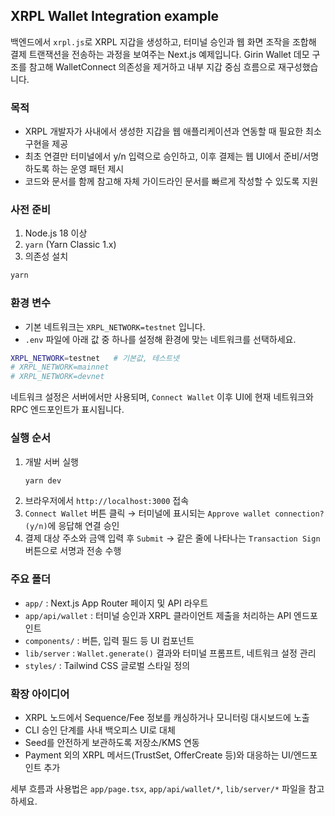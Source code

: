 ## XRPL Wallet Integration example

백엔드에서 `xrpl.js`로 XRPL 지갑을 생성하고, 터미널 승인과 웹 화면 조작을 조합해 결제 트랜잭션을 전송하는 과정을 보여주는 Next.js 예제입니다. Girin Wallet 데모 구조를 참고해 WalletConnect 의존성을 제거하고 내부 지갑 중심 흐름으로 재구성했습니다.

### 목적
- XRPL 개발자가 사내에서 생성한 지갑을 웹 애플리케이션과 연동할 때 필요한 최소 구현을 제공
- 최초 연결만 터미널에서 y/n 입력으로 승인하고, 이후 결제는 웹 UI에서 준비/서명하도록 하는 운영 패턴 제시
- 코드와 문서를 함께 참고해 자체 가이드라인 문서를 빠르게 작성할 수 있도록 지원

### 사전 준비
1. Node.js 18 이상
2. `yarn` (Yarn Classic 1.x)
3. 의존성 설치

```bash
yarn
```

### 환경 변수
- 기본 네트워크는 `XRPL_NETWORK=testnet` 입니다.
- `.env` 파일에 아래 값 중 하나를 설정해 환경에 맞는 네트워크를 선택하세요.

```bash
XRPL_NETWORK=testnet   # 기본값, 테스트넷
# XRPL_NETWORK=mainnet
# XRPL_NETWORK=devnet
```

네트워크 설정은 서버에서만 사용되며, `Connect Wallet` 이후 UI에 현재 네트워크와 RPC 엔드포인트가 표시됩니다.

### 실행 순서
1. 개발 서버 실행
   ```bash
   yarn dev
   ```
2. 브라우저에서 `http://localhost:3000` 접속
3. `Connect Wallet` 버튼 클릭 → 터미널에 표시되는 `Approve wallet connection? (y/n)`에 응답해 연결 승인
4. 결제 대상 주소와 금액 입력 후 `Submit` → 같은 줄에 나타나는 `Transaction Sign` 버튼으로 서명과 전송 수행

### 주요 폴더
- `app/` : Next.js App Router 페이지 및 API 라우트
- `app/api/wallet` : 터미널 승인과 XRPL 클라이언트 제출을 처리하는 API 엔드포인트
- `components/` : 버튼, 입력 필드 등 UI 컴포넌트
- `lib/server` : `Wallet.generate()` 결과와 터미널 프롬프트, 네트워크 설정 관리
- `styles/` : Tailwind CSS 글로벌 스타일 정의

### 확장 아이디어
- XRPL 노드에서 Sequence/Fee 정보를 캐싱하거나 모니터링 대시보드에 노출
- CLI 승인 단계를 사내 백오피스 UI로 대체
- Seed를 안전하게 보관하도록 저장소/KMS 연동
- Payment 외의 XRPL 메서드(TrustSet, OfferCreate 등)와 대응하는 UI/엔드포인트 추가

세부 흐름과 사용법은 `app/page.tsx`, `app/api/wallet/*`, `lib/server/*` 파일을 참고하세요.
